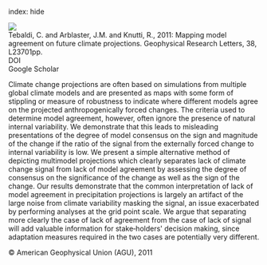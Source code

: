 index: hide

<div class="Citation">
    <div class="Citation-thumb CitationThumb-linked"  data-href="https://doi.org/10.1029/2011gl049863">
      <img src="https://static.claimspace.cloud/climate-study-static/refs/thumbs/12/Tebaldi_et_al_2011-thumb.png" />
    </div>

  <div class="Citation-body">
    <div class="Citation-text">Tebaldi, C. and Arblaster, J.M. and Knutti, R., 2011: Mapping model agreement on future climate projections. <span class="Article-journal">Geophysical Research Letters, </span><span class="Article-volume">38, </span>L23701pp.</div>
    <div class="Citation-links">
      <div class="CitationLink" data-href="https://doi.org/10.1029/2011gl049863">
        <div class="CitationLink-icon CitationLink-Doi"></div>
        <div class="CitationLink-text">DOI</div>
      </div>
      <div class="CitationLink" data-href="https://scholar.google.com/scholar?q=10.1029/2011gl049863">
        <div class="CitationLink-icon CitationLink-Scholar"></div>
        <div class="CitationLink-text">Google Scholar</div>
      </div>
    </div>
  </div>
</div>

Climate change projections are often based on simulations from multiple global climate models and are presented as maps with some form of stippling or measure of robustness to indicate where different models agree on the projected anthropogenically forced changes. The criteria used to determine model agreement, however, often ignore the presence of natural internal variability. We demonstrate that this leads to misleading presentations of the degree of model consensus on the sign and magnitude of the change if the ratio of the signal from the externally forced change to internal variability is low. We present a simple alternative method of depicting multimodel projections which clearly separates lack of climate change signal from lack of model agreement by assessing the degree of consensus on the significance of the change as well as the sign of the change. Our results demonstrate that the common interpretation of lack of model agreement in precipitation projections is largely an artifact of the large noise from climate variability masking the signal, an issue exacerbated by performing analyses at the grid point scale. We argue that separating more clearly the case of lack of agreement from the case of lack of signal will add valuable information for stake‐holders' decision making, since adaptation measures required in the two cases are potentially very different.

<div class="Citation-copy">
&copy; American Geophysical Union (AGU), 2011
</div>